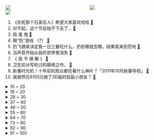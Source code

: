 <div >
	<a style="float:left;width:55%;" href = "https://github.com/anuraghazra/github-readme-stats">
	 <img src = "https://github-readme-stats.vercel.app/api?username=iuuuuuaena&theme=buefy&show_icons=true"/>
	</a>
	<a  style="float:right;width:45%" href = "https://github.com/anuraghazra/github-readme-stats">
	 <img  src="https://github-readme-stats.vercel.app/api/top-langs/?username=anuraghazra&layout=compact"/>
	</a>
	</div>

[![](https://img.shields.io/badge/jxd-@jxdgogogo.xyz-yellowgreen.svg)](https://www.jxdgogogo.xyz)<br>
1. 《杀死那个石家庄人》希望大家喜欢哈哈 [:link:](//www.bilibili.com/video/BV1Yf4y1g7Na) <br>
2. 对不起，这个节目拍不下去了... [:link:](//www.bilibili.com/video/BV1jh411n7f8) <br>
3. 捣 蛋 鬼 [:link:](//www.bilibili.com/video/BV1H44y147A7) <br>
4. 眼“色”游戏 （7） [:link:](//www.bilibili.com/video/BV1nq4y197Py) <br>
5. 扔飞镖来决定我一日三餐吃什么，扔到哪就去哪，结果竟来到荒地 [:link:](//www.bilibili.com/video/BV1wU4y1c79M) <br>
6. 当声音开始从我的世界里消失 [:link:](//www.bilibili.com/video/BV1jq4y1G7YD) <br>
7. 《 我 不 理 解 》 [:link:](//www.bilibili.com/video/BV1EL4y1B75k) <br>
8. 卫生扣分写检讨的巅峰之作。 [:link:](//www.bilibili.com/video/BV1Df4y1g7x9) <br>
9. 新番时光机！十年前的观众都在看什么神片？「2011年10月新番导视」 [:link:](//www.bilibili.com/video/BV1Br4y1y7ri) <br>
10. 我居然花6150元做了3D版的狂扁小朋友？ [:link:](//www.bilibili.com/video/BV1cq4y1G76E) <br>
<details>
<summary>10 ~ 20</summary>

11. 【时代少年团】《这福气给你要不要》之福卡在哪里 [:link:](//www.bilibili.com/video/BV1eR4y1J7CM) <br>
12. 帅小伙吃惯了山珍海味，买来三斤猪油自制一顿朴素的猪油拌饭！ [:link:](//www.bilibili.com/video/BV1P34y1m7xo) <br>
13. 这玩意凭什么那么火？！！ [:link:](//www.bilibili.com/video/BV1ph41187Qd) <br>
14. 破记录试吃，请全村吃一条170多斤的巨大剑鱼，太霸气了 [:link:](//www.bilibili.com/video/BV1jv41137Xu) <br>
15. 假装生气摔碎手机，再捡起来吃掉…会发生什么？【连环整蛊】 [:link:](//www.bilibili.com/video/BV17Q4y1q76F) <br>
16. 如果全世界都在讲日语…爆笑如雷了家人们 [:link:](//www.bilibili.com/video/BV1KQ4y1q7AG) <br>
17. 开口跪！英雄联盟《Legends never Die》翻唱，传奇永不熄 [:link:](//www.bilibili.com/video/BV1qF411Y77D) <br>
18. 《原神》胡桃 EP - 丘丘人的深夜游行 [:link:](//www.bilibili.com/video/BV16f4y1g7SF) <br>
19. 英雄联盟设计师，把盖伦删了吧 [:link:](//www.bilibili.com/video/BV1yP4y1t7js) <br>
</details>
<details>
<summary>19 ~ 20</summary>

20. 原 神 之 友(第四期） [:link:](//www.bilibili.com/video/BV11q4y1G78b) <br>
21. 芜湖钢琴师 [:link:](//www.bilibili.com/video/BV1D34y1m7Lz) <br>
22. 鱿 鱼 游 戏 冠 军 团 队 [:link:](//www.bilibili.com/video/BV1Zh411b7PS) <br>
23. 欲 戴 皇 冠 ，必 承 其 重 ！ [:link:](//www.bilibili.com/video/BV1yL4y1B7JF) <br>
24. 这玩意凭什么那么贵！！！ [:link:](//www.bilibili.com/video/BV1zU4y1u7JY) <br>
25. 🙂嘉 然 零 元 购🙃 [:link:](//www.bilibili.com/video/BV1kQ4y1i7LG) <br>
26. 去不了二次元，就让二次元过来 [:link:](//www.bilibili.com/video/BV1AQ4y1q7hn) <br>
27. 这是我今年最爽的视频！对不起了，兄弟！ [:link:](//www.bilibili.com/video/BV1hP4y1L7vZ) <br>
28. 【动态胡桃】Lolita小胡桃 别盯着我看！ [:link:](//www.bilibili.com/video/BV1N34y1m7aL) <br>
</details>
<details>
<summary>28 ~ 30</summary>

29. 帅小伙把屯了一年的快递一次性全部开箱！ [:link:](//www.bilibili.com/video/BV1bv411u7aE) <br>
30. 菊 之 殇 [:link:](//www.bilibili.com/video/BV1Mb4y1h7NT) <br>
31. 我劈腿加摆烂，但我是亚撒西好少年！ACG四大人渣之藤井冬弥 [:link:](//www.bilibili.com/video/BV1J3411y7XX) <br>
32. 我来说说“中国式环保”为什么不入西方的眼？ [:link:](//www.bilibili.com/video/BV14r4y1y7jq) <br>
33. 怒花6万，59.9元到950元的粉底液哪家强？【老爸评测】 [:link:](//www.bilibili.com/video/BV1VP4y1b7Va) <br>
34. 《明日方舟》SideStory「长夜临光」活动先导PV [:link:](//www.bilibili.com/video/BV1vT4y1R7D8) <br>
35. 看完这些纪录片和书，你将自律成瘾！自我提升类纪录片TOP10 [:link:](//www.bilibili.com/video/BV1Ru411Z7Jr) <br>
36. 【原神摇】我在欢乐谷跳起了 Phut hon！4K｜夜喵 [:link:](//www.bilibili.com/video/BV1mq4y197a5) <br>
37. 耗时18天！在纸上玩DNF [:link:](//www.bilibili.com/video/BV1Mq4y1R7pL) <br>
</details>
<details>
<summary>37 ~ 40</summary>

38. 【4K60FPS】查理·普斯《See You Again》爆火神曲！珍惜身边的人！ [:link:](//www.bilibili.com/video/BV1qU4y1F73A) <br>
39. 「进击的巨人|最后的致意」我们调查兵团就是一路失败过来的啊 [:link:](//www.bilibili.com/video/BV1LR4y1J76g) <br>
40. 同一个宿舍6个985金融男，毕业15年后的真实人生【毯叔盘钱】 [:link:](//www.bilibili.com/video/BV13b4y1h7gZ) <br>
41. 在王者荣耀弹奏《起风了》！觉得有那味吗？［脚本弹奏］ [:link:](//www.bilibili.com/video/BV1xq4y197ub) <br>
42. 【抓你手活】这可能是世界上第一块方便面滑板...吧 [:link:](//www.bilibili.com/video/BV1vL4y1B79v) <br>
43. 原来我们从小听到大的这些旋律都来自日本？？ [:link:](//www.bilibili.com/video/BV1uP4y1b71M) <br>
44. 这才是真正相亲相来的女孩。。。。。。。。。。。。 [:link:](//www.bilibili.com/video/BV1QF411Y7Fg) <br>
45. 【半佛】朝鲜战场，人民英雄永垂不朽 [:link:](//www.bilibili.com/video/BV13Q4y1Q7Jp) <br>
46. 京  台  高  铁         【Train Simulator】 [:link:](//www.bilibili.com/video/BV1DR4y1J7dx) <br>
</details>
<details>
<summary>46 ~ 50</summary>

47. 我不想干了 [:link:](//www.bilibili.com/video/BV1M44y147Vv) <br>
48. 在氧气少一半的地方生活怎样？探秘中国海拔4000米小镇！ [:link:](//www.bilibili.com/video/BV1Qb4y1h76c) <br>
49. 《鼠 飚》 [:link:](//www.bilibili.com/video/BV1QF411Y7wd) <br>
50. 钢琴家的事，能叫嫖吗？！！ [:link:](//www.bilibili.com/video/BV1rL411G7Pm) <br>
51. 给你机会你也不中用啊？ [:link:](//www.bilibili.com/video/BV1FF411e7iy) <br>
52. 这是一个很牛逼的视频！！！ [:link:](//www.bilibili.com/video/BV1Sb4y1h71s) <br>
53. 海底捞员工说要给我拿个盆吃！！！不私藏了。      隐藏系列安排。 [:link:](//www.bilibili.com/video/BV1FL4y1z7hZ) <br>
54. 看好了！鬼畜是这样做的！ [:link:](//www.bilibili.com/video/BV1pq4y1G7bw) <br>
55. 完整版来了，发完我下地了（kongkongkongkong） [:link:](//www.bilibili.com/video/BV1Yq4y1G7Uw) <br>
</details>
<details>
<summary>55 ~ 60</summary>

56. 十年前不是2001,而是2011 [:link:](//www.bilibili.com/video/BV1DP4y1t7JV) <br>
57. 3欧元！全是肉！无限吃！这可能是全世界最便宜的自助了！ [:link:](//www.bilibili.com/video/BV1t44y1v7jq) <br>
58. 动 画 版 章 鱼 游 戏 [:link:](//www.bilibili.com/video/BV1m34y1m7b8) <br>
59. 出圈名场面！让我看看是谁高血压了！国产古装大戏《琅琊榜》第六期 [:link:](//www.bilibili.com/video/BV14Q4y1Q7ZC) <br>
60. 历时半个多月，终于将原神中的【仙跳墙】搬进了现实！ [:link:](//www.bilibili.com/video/BV1GR4y1n7EX) <br>
61. 街头甘蔗汁，排毒养颜，补气补血。 [:link:](//www.bilibili.com/video/BV1yq4y1G7n7) <br>
62. 后来才发现，他说的都是真的！ [:link:](//www.bilibili.com/video/BV1KF411e7q1) <br>
63. 【医学博士】熬夜对脱发有多大伤害？｜ 秃发还能救回来吗？ [:link:](//www.bilibili.com/video/BV18L411g7j3) <br>
64. 【何同学】我做了苹果放弃的产品... [:link:](//www.bilibili.com/video/BV19v411M7Rs) <br>
</details>
<details>
<summary>64 ~ 70</summary>

65. 【刘庸】⚡️红装⚡️ [:link:](//www.bilibili.com/video/BV1dL4y1B7Yj) <br>
66. 进来，跟你算笔高三的时间账 [:link:](//www.bilibili.com/video/BV1cv411g7gA) <br>
67. 深夜试吃云南奇特食材烧烤，竟尝出下水道味道？【就得这么晚ep02-潘小烧】 [:link:](//www.bilibili.com/video/BV1ST4y1o7FX) <br>
68. 越南媳妇跟了我6年，第一次收到花哭了.. [:link:](//www.bilibili.com/video/BV15P4y1b7tM) <br>
69. 【STN快报第六季6】STN不仅不独占，还可以手机PC一起看 [:link:](//www.bilibili.com/video/BV1Bv411u7Dh) <br>
70. 山 东 也 太 硬 了 吧？！ [:link:](//www.bilibili.com/video/BV1YT4y1o7Gh) <br>
71. 【咬人猫X矮乐多】零 元 购 猫！Ngana Rindu [:link:](//www.bilibili.com/video/BV1zL4y1B7He) <br>
72. 拍摄了136天，花生的一生，从一颗种子到最后的收获果实【完整版】 [:link:](//www.bilibili.com/video/BV1Yq4y157TJ) <br>
73. 这些东西也太奇怪了吧！你们能猜到是做什么用的吗？ [:link:](//www.bilibili.com/video/BV1G3411y7zq) <br>
</details>
<details>
<summary>73 ~ 80</summary>

74. 被删除的9种植物和隐藏僵尸！植物大战僵尸沉封十年的众多谜团被解开! [:link:](//www.bilibili.com/video/BV1434y1m7re) <br>
75. 如果王家卫来拍让子弹飞 [:link:](//www.bilibili.com/video/BV1Xu411d7j7) <br>
76. 《哈利波特·人物印象曲》斯莱特林拽姐·卡珊德拉 [:link:](//www.bilibili.com/video/BV1tU4y1F7kT) <br>
77. 【2003年】《恋爱的犀牛》官摄修复版｜段奕宏、郝蕾 [:link:](//www.bilibili.com/video/BV1Ku411f7Vy) <br>
78. 37名家长联名要求7岁女孩转学，只因孩子家长不参与内卷“鸡娃” [:link:](//www.bilibili.com/video/BV1uP4y1b7Qe) <br>
79. 吹糖人万法皆空 [:link:](//www.bilibili.com/video/BV1Xu411Z79p) <br>
80. 小 学 校 霸 [:link:](//www.bilibili.com/video/BV13u411o7ax) <br>
81. 《小羊魈恩》第五话：“捕风的异乡人” [:link:](//www.bilibili.com/video/BV1BT4y1o7ca) <br>
82. 当所有人被困在「2D世界」!! [:link:](//www.bilibili.com/video/BV1Sr4y1y7Hn) <br>
</details>
<details>
<summary>82 ~ 90</summary>

83. 当你说话的时候嘴里会「喷箭」！！ [:link:](//www.bilibili.com/video/BV1DL4y1i7QH) <br>
84. 【4K高清修复】专业の配音 [:link:](//www.bilibili.com/video/BV1CQ4y1q7so) <br>
85. 《率土之滨》六周年欢乐趴——率土·三国脱口秀。王建国、呼兰领衔率土男团，为玩家带来一场特别“生日会” [:link:](//www.bilibili.com/video/BV1ZP4y1t7gZ) <br>
86. 当 代 校 运 会 现 状 [:link:](//www.bilibili.com/video/BV11q4y197da) <br>
87. 硬 核 教 学 [:link:](//www.bilibili.com/video/BV1ju411f7ZG) <br>
88. 双雄8：王者冠军战队成员被保安殴打事件真相！ [:link:](//www.bilibili.com/video/BV1qq4y1G7cq) <br>
89. 这面相找什么工作合适？怕别人欺负 [:link:](//www.bilibili.com/video/BV1MR4y1J7r8) <br>
90. 神探夏洛克主题曲！阿卡贝拉高能翻唱！【MayTree五月树】 [:link:](//www.bilibili.com/video/BV1jL4y1B7QR) <br>
91. 做up主3年后首次体检，看到报告的瞬间我笑了... [:link:](//www.bilibili.com/video/BV12R4y1J7bv) <br>
</details>
<details>
<summary>91 ~ 100</summary>

92. 王传君——五年前，他亲手把自己打了个粉碎！ [:link:](//www.bilibili.com/video/BV1SU4y1F7n2) <br>
93. “我爱人的眼睛一点不像太阳” [:link:](//www.bilibili.com/video/BV1RQ4y1i7Yc) <br>
94. 这是一款20年前90%的人无法通关的游戏 [:link:](//www.bilibili.com/video/BV1bq4y1G7FY) <br>
95. 有些人面无表情时，情绪已经走了两公里 [:link:](//www.bilibili.com/video/BV1NP4y1b7JM) <br>
96. 大海退潮后，大庆赶海捡到大蛏王留下的呼吸孔，好像两个小鼻子 [:link:](//www.bilibili.com/video/BV1fQ4y1U7y3) <br>
97. 当普通女生模仿易梦玲。。。 [:link:](//www.bilibili.com/video/BV1NQ4y1S7gV) <br>
98. “我要讲的故事......开始于提瓦特” [:link:](//www.bilibili.com/video/BV1LR4y1J7BW) <br>
99. 华农兄弟：兄弟家的脐橙终于快熟了，尝了几个，比去年的还甜 [:link:](//www.bilibili.com/video/BV1ib4y1h78e) <br>
100. [成信七十周年校庆]校友代表陈睿致辞 [:link:](//www.bilibili.com/video/BV11L4y1B7no) <br>
</details>
